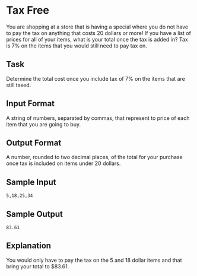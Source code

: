 # Tax Free

You are shopping at a store that is having a special where you do not have to pay the tax on anything that costs 20 dollars or more!
If you have a list of prices for all of your items, what is your total once the tax is added in? Tax is 7% on the items that you would still need to pay tax on.

## Task

Determine the total cost once you include tax of 7% on the items that are still taxed.

## Input Format

A string of numbers, separated by commas, that represent to price of each item that you are going to buy.

## Output Format

A number, rounded to two decimal places, of the total for your purchase once tax is included on items under 20 dollars.

## Sample Input

```=
5,18,25,34
```

## Sample Output

```=
83.61
```

## Explanation

You would only have to pay the tax on the 5 and 18 dollar items and that bring your total to $83.61.
